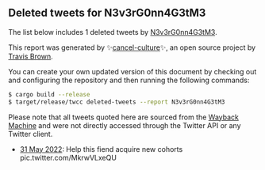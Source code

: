 ## Deleted tweets for N3v3rG0nn4G3tM3

The list below includes 1 deleted tweets by
[N3v3rG0nn4G3tM3](https://twitter.com/N3v3rG0nn4G3tM3).



This report was generated by ✨[cancel-culture](https://github.com/travisbrown/cancel-culture)✨,
an open source project by [Travis Brown](https://twitter.com/travisbrown).

You can create your own updated version of this document by checking out and configuring the
repository and then running the following commands:

```bash
$ cargo build --release
$ target/release/twcc deleted-tweets --report N3v3rG0nn4G3tM3
```

Please note that all tweets quoted here are sourced from the
[Wayback Machine](https://web.archive.org) and were not directly accessed through the Twitter API or
any Twitter client.

* [31 May 2022](https://web.archive.org/web/20220531220434/https://twitter.com/N3v3rG0nn4G3tM3/status/1531758424538730497): Help this fiend acquire new cohorts pic.twitter.com/MkrwVLxeQU <!--1531758424538730497-->
